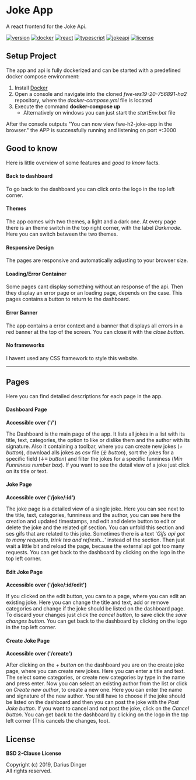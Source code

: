 # Joke App

A react frontend for the Joke Api.

[![version][version-img]](.)
[![docker][docker-img]][docker-url]
[![react][react-img]][react-url]
[![typescript][typescript-img]][typescript-url]
[![jokeapi][jokeapi-img]][jokeapi-url]
[![license][license-img]](LICENSE)

## Setup Project

The app and api is fully dockerized and can be started with a predefined docker compose environment:

1. Install [Docker](https://docs.docker.com/docker-for-windows/install/)
2. Open a console and navigate into the cloned _fwe-ws19-20-756891-ha2_ repository, where the _docker-compose.yml_ file is located
3. Execute the command **docker-compose up**
    - Alternatively on windows you can just start the _startEnv.bat_ file

After the console outputs "You can now view fwe-h2-joke-app in the browser." the APP is successfully running and listening on port \*:3000

## Good to know

Here is little overview of some features and _good to know_ facts.

#### Back to dashboard

To go back to the dashboard you can click onto the logo in the top left corner.

#### Themes

The app comes with two themes, a light and a dark one. At every page there is an theme switch in the top right corner, with the label _Darkmode_. Here you can switch between the two themes.

#### Responsive Design

The pages are responsive and automatically adjusting to your browser size.

#### Loading/Error Container

Some pages cant display something without an response of the api. Then they display an error page or an loading page, depends on the case. This pages contains a button to return to the dashboard.

#### Error Banner

The app contains a error context and a banner that displays all errors in a red banner at the top of the screen. You can close it with the _close button_.

#### No frameworks

I havent used any CSS framework to style this website.

---

## Pages

Here you can find detailed descriptions for each page in the app.

#### Dashboard Page

**Accessible over ('/')**

The Dashboard is the main page of the app. It lists all jokes in a list with its title, text, categories, the option to like or dislike them and the author with its signature. Also it containing a toolbar, where you can create new jokes (_+ button_), download alls jokes as csv file (_&#10515; button_), sort the jokes for a specific field (_&darr;&#8801; button_) and filter the jokes for a specific funniness (_Min Funniness number box_). If you want to see the detail view of a joke just click on its title or text.

#### Joke Page

**Accessible over ('/joke/:id')**

The joke page is a detailed view of a single joke. Here you can see next to the title, text, categories, funniness and the author, you can see here the creation and updated timestamps, and edit and delete button to edit or delete the joke and the related gif section. You can unfold this section and ses gifs that are related to this joke. Sometimes there is a text '_Gifs api got to many requests, trink tea and refresh..._' instead of the section. Then just wait a little bit and reload the page, because the external api got too many requests. You can get back to the dashboard by clicking on the logo in the top left corner.

#### Edit Joke Page

**Accessible over ('/joke/:id/edit')**

If you clicked on the edit button, you cam to a page, where you can edit an existing joke. Here you can change the title and text, add or remove categories and change if the joke should be listed on the dashboard page. To discard your changes just click the _cancel button_, to save click the _save changes button_. You can get back to the dashboard by clicking on the logo in the top left corner.

#### Create Joke Page

**Accessible over ('/create')**

After clicking on the _+ button_ on the dashboard you are on the create joke page, where you can create new jokes. Here you can enter a title and text. The select some categories, or create new categories by type in the name and press enter. Now you can select an existing author from the list or click on _Create new author_, to create a new one. Here you can enter the name and signature of the new author. You still have to choose if the joke should be listed on the dashboard and then you can post the joke with the _Post Joke button_. If you want to cancel and not post the joke, click on the _Cancel button_. You can get back to the dashboard by clicking on the logo in the top left corner (This cancels the changes, too).

## License

**BSD 2-Clause License**

Copyright (c) 2019, Darius Dinger<br>
All rights reserved.

<!-- Shields -->

[version-img]: https://img.shields.io/badge/version-1.0.0-red.svg?style=flat-square
[typescript-img]: https://img.shields.io/badge/typescript-3.7.2-green.svg?style=flat-square
[docker-img]: https://img.shields.io/badge/docker--compose-3.0-green.svg?style=flat-square
[react-img]: https://img.shields.io/badge/react-16.12.0-green.svg?style=flat-square
[jokeapi-img]: https://img.shields.io/badge/JokeApi-1.0.0-orange.svg?style=flat-square
[license-img]: https://img.shields.io/badge/license-MIT-blue.svg?style=flat-square

<!-- Links -->

[typescript-url]: https://www.typescriptlang.org/
[docker-url]: https://docs.docker.com/compose/
[jokeapi-url]: https://code.fbi.h-da.de/istdading/fwe-ws19-20-756891-ha1
[react-url]: https://reactjs.org/
